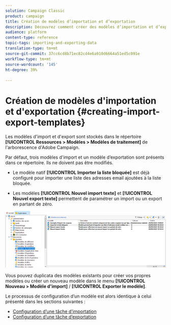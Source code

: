 ```yaml
---
solution: Campaign Classic
product: campaign
title: Création de modèles d’importation et d’exportation
description: Découvrez comment créer des modèles d’importation et d’exportation en Campaign Classic.
audience: platform
content-type: reference
topic-tags: importing-and-exporting-data
translation-type: tm+mt
source-git-commit: 37cc6cd8b71ec82cd4e6a910d6664a51ed5c091e
workflow-type: tm+mt
source-wordcount: '145'
ht-degree: 39%

---
```



# Création de modèles d&#39;importation et d&#39;exportation {#creating-import-export-templates}

Les modèles d&#39;import et d&#39;export sont stockés dans le répertoire **[!UICONTROL Ressources > Modèles > Modèles de traitement]** de l&#39;arborescence d&#39;Adobe Campaign.

Par défaut, trois modèles d&#39;import et un modèle d’exportation sont présents dans ce répertoire. Ils ne doivent pas être modifiés.

* Le modèle natif **[!UICONTROL Importer la liste bloquée]** est déjà configuré pour importer une liste des adresses email ajoutées à la liste bloquée.

* Les modèles **[!UICONTROL Nouvel import texte]** et **[!UICONTROL Nouvel export texte]** permettent de paramétrer un import ou un export en partant de zéro.

![](assets/s_ncs_user_export_wizard_template_create.png)

Vous pouvez duplicata des modèles existants pour créer vos propres modèles ou créer un nouveau modèle dans le menu **[!UICONTROL Nouveau > Modèle d&#39;import]** / **[!UICONTROL Exporter le modèle]**.

Le processus de configuration d’un modèle est alors identique à celui présenté dans les sections suivantes :

* [Configuration d’une tâche d’importation](../../platform/using/executing-import-jobs.md)
* [Configuration d’une tâche d’exportation](../../platform/using/executing-export-jobs.md)
